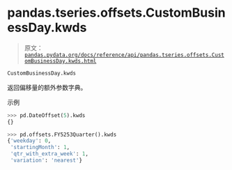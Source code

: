 # pandas.tseries.offsets.CustomBusinessDay.kwds

> 原文：[`pandas.pydata.org/docs/reference/api/pandas.tseries.offsets.CustomBusinessDay.kwds.html`](https://pandas.pydata.org/docs/reference/api/pandas.tseries.offsets.CustomBusinessDay.kwds.html)

```py
CustomBusinessDay.kwds
```

返回偏移量的额外参数字典。

示例

```py
>>> pd.DateOffset(5).kwds
{} 
```

```py
>>> pd.offsets.FY5253Quarter().kwds
{'weekday': 0,
 'startingMonth': 1,
 'qtr_with_extra_week': 1,
 'variation': 'nearest'} 
```
